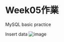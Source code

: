 # Week05作業
MySQL basic practice

Insert data
![image](https://user-images.githubusercontent.com/77526071/112166144-56572980-8c2a-11eb-87f0-8303d1411a73.png)


